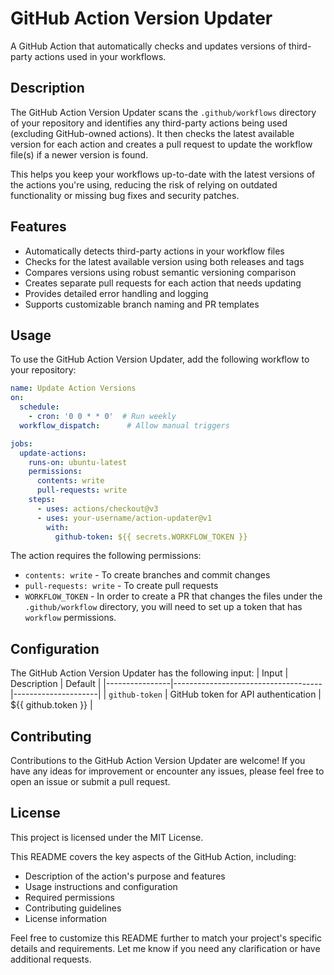 # GitHub Action Version Updater

A GitHub Action that automatically checks and updates versions of third-party actions used in your workflows.

## Description

The GitHub Action Version Updater scans the `.github/workflows` directory of your repository and identifies any third-party actions being used (excluding GitHub-owned actions). It then checks the latest available version for each action and creates a pull request to update the workflow file(s) if a newer version is found.

This helps you keep your workflows up-to-date with the latest versions of the actions you're using, reducing the risk of relying on outdated functionality or missing bug fixes and security patches.

## Features

- Automatically detects third-party actions in your workflow files
- Checks for the latest available version using both releases and tags
- Compares versions using robust semantic versioning comparison
- Creates separate pull requests for each action that needs updating
- Provides detailed error handling and logging
- Supports customizable branch naming and PR templates

## Usage

To use the GitHub Action Version Updater, add the following workflow to your repository:

```yaml
name: Update Action Versions
on:
  schedule:
    - cron: '0 0 * * 0'  # Run weekly
  workflow_dispatch:      # Allow manual triggers

jobs:
  update-actions:
    runs-on: ubuntu-latest
    permissions:
      contents: write
      pull-requests: write
    steps:
      - uses: actions/checkout@v3
      - uses: your-username/action-updater@v1
        with:
          github-token: ${{ secrets.WORKFLOW_TOKEN }}
```

The action requires the following permissions:

* `contents: write` - To create branches and commit changes
* `pull-requests: write` - To create pull requests
* `WORKFLOW_TOKEN` - In order to create a PR that changes the files under the `.github/workflow` directory, you will need to set up a token that has `workflow` permissions.

## Configuration
The GitHub Action Version Updater has the following input:
| Input          | Description                         | Default             |
|----------------|-------------------------------------|---------------------|
| `github-token` | GitHub token for API authentication | ${{ github.token }} |

## Contributing
Contributions to the GitHub Action Version Updater are welcome! If you have any ideas for improvement or encounter any issues, please feel free to open an issue or submit a pull request.
## License
This project is licensed under the MIT License.

This README covers the key aspects of the GitHub Action, including:

- Description of the action's purpose and features
- Usage instructions and configuration
- Required permissions
- Contributing guidelines
- License information

Feel free to customize this README further to match your project's specific details and requirements. Let me know if you need any clarification or have additional requests.
